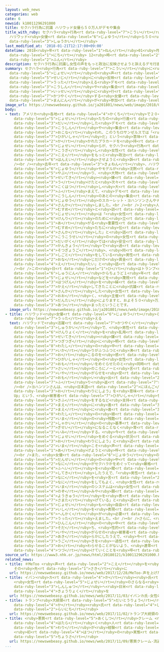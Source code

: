 ```yaml
---
layout: web_news
categories: web
cate: 6
newsid: k10011296291000
title: セクハラ行為に抗議 ハリウッド女優ら５０万人がデモや集会
title_with_ruby: セクハラ<ruby>行為<rt data-ruby-level="7">こうい</rt></ruby>に<ruby>抗議<rt data-ruby-level="7">こうぎ</rt></ruby>
  ハリウッド<ruby>女優<rt data-ruby-level="6">じょゆう</rt></ruby>ら５０<ruby>万人<rt data-ruby-level="2">まんにん</rt></ruby>がデモや<ruby>集会<rt
  data-ruby-level="3">しゅうかい</rt></ruby>
last_modified_at: '2018-01-21T12:17:00+09:00'
datetime: 2018<ruby>年<rt data-ruby-level="1">ねん</rt></ruby>01<ruby>月<rt data-ruby-level="1">がつ</rt></ruby>21<ruby>日<rt
  data-ruby-level="1">にち</rt></ruby> 12<ruby>時<rt data-ruby-level="2">じ</rt></ruby>17<ruby>分<rt
  data-ruby-level="2">ふん</rt></ruby>
description: セクハラ行為に抗議し女性の声をもっと政治に反映させようと訴えるデモ行進や集会がアメリカで一斉に行われ、このうちロサンゼルスではハリウッドで活躍する女優らおよそ５０万人が参加しました。
summary: セクハラ<ruby>行為<rt data-ruby-level="7">こうい</rt></ruby>に<ruby>抗議<rt data-ruby-level="7">こうぎ</rt></ruby>し<ruby>女性<rt
  data-ruby-level="5">じょせい</rt></ruby>の<ruby>声<rt data-ruby-level="2">こえ</rt></ruby>をもっと<ruby>政治<rt
  data-ruby-level="5">せいじ</rt></ruby>に<ruby>反映<rt data-ruby-level="6">はんえい</rt></ruby>させようと<ruby>訴<rt
  data-ruby-level="7">うった</rt></ruby>える<ruby>デモ<rt data-ruby-level="3">でも</rt></ruby><ruby>行進<rt
  data-ruby-level="3">こうしん</rt></ruby>や<ruby>集会<rt data-ruby-level="3">しゅうかい</rt></ruby>がアメリカで<ruby>一斉<rt
  data-ruby-level="7">いっせい</rt></ruby>に<ruby>行<rt data-ruby-level="2">おこな</rt></ruby>われ、このうちロサンゼルスではハリウッドで<ruby>活躍<rt
  data-ruby-level="7">かつやく</rt></ruby>する<ruby>女優<rt data-ruby-level="6">じょゆう</rt></ruby>らおよそ５０<ruby>万人<rt
  data-ruby-level="2">まんにん</rt></ruby>が<ruby>参加<rt data-ruby-level="4">さんか</rt></ruby>しました。
image_url: https://newswebeasy.github.io/ja201801/news/web/image/2018/01/21/K10011296291_1801211247_1801211251_01_02.jpg
body:
- text: アメリカ<ruby>各地<rt data-ruby-level="4">かくち</rt></ruby>で２０<ruby>日<rt data-ruby-level="1">にち</rt></ruby>、「<ruby>女性<rt
    data-ruby-level="5">じょせい</rt></ruby>たちの<ruby>行進<rt data-ruby-level="3">こうしん</rt></ruby>」と<ruby>題<rt
    data-ruby-level="3">だい</rt></ruby>した<ruby>デモ<rt data-ruby-level="3">でも</rt></ruby><ruby>行進<rt
    data-ruby-level="3">こうしん</rt></ruby>や<ruby>集会<rt data-ruby-level="3">しゅうかい</rt></ruby>が<ruby>行<rt
    data-ruby-level="2">おこな</rt></ruby>われ、このうちロサンゼルスでは「<ruby>私<rt data-ruby-level="8">わたし</rt></ruby>も<ruby>被害者<rt
    data-ruby-level="7">ひがいしゃ</rt></ruby>だ」という<ruby>意味<rt data-ruby-level="3">いみ</rt></ruby>の「#MeToo」などと<ruby>書<rt
    data-ruby-level="2">か</rt></ruby>かれたプラカードを<ruby>持<rt data-ruby-level="3">も</rt></ruby>った<ruby>女性<rt
    data-ruby-level="5">じょせい</rt></ruby>らが、セクハラ<ruby>行為<rt data-ruby-level="7">こうい</rt></ruby>に<ruby>抗議<rt
    data-ruby-level="7">こうぎ</rt></ruby>し<ruby>女性<rt data-ruby-level="5">じょせい</rt></ruby>の<ruby>声<rt
    data-ruby-level="2">こえ</rt></ruby>をもっと<ruby>政治<rt data-ruby-level="5">せいじ</rt></ruby>に<ruby>反映<rt
    data-ruby-level="6">はんえい</rt></ruby>させようと<ruby>訴<rt data-ruby-level="7">うった</rt></ruby>えました。<br
    /><br /><ruby>去年<rt data-ruby-level="3">きょねん</rt></ruby>、ハリウッドで<ruby>活躍<rt data-ruby-level="7">かつやく</rt></ruby>する<ruby>女優<rt
    data-ruby-level="6">じょゆう</rt></ruby>やモデルが<ruby>沈黙<rt data-ruby-level="7">ちんもく</rt></ruby>を<ruby>破<rt
    data-ruby-level="5">やぶ</rt></ruby>り、<ruby>大物<rt data-ruby-level="3">おおもの</rt></ruby>プロデューサーから<ruby>性的<rt
    data-ruby-level="5">せいてき</rt></ruby><ruby>嫌<rt data-ruby-level="7">いや</rt></ruby>がらせなどを<ruby>受<rt
    data-ruby-level="3">う</rt></ruby>けたと<ruby>次々<rt data-ruby-level="3">つぎつぎ</rt></ruby>と<ruby>告発<rt
    data-ruby-level="4">こくはつ</rt></ruby>し<ruby>大<rt data-ruby-level="1">おお</rt></ruby>きなうねりとなったことを<ruby>踏<rt
    data-ruby-level="7">ふ</rt></ruby>まえて、<ruby>デモ<rt data-ruby-level="3">でも</rt></ruby><ruby>行進<rt
    data-ruby-level="3">こうしん</rt></ruby>のあとの<ruby>集会<rt data-ruby-level="3">しゅうかい</rt></ruby>には<ruby>女優<rt
    data-ruby-level="6">じょゆう</rt></ruby>のスカーレット・ヨハンソンさんやナタリー・ポートマンさんらも<ruby>参加<rt
    data-ruby-level="4">さんか</rt></ruby>しました。<br /><br />２<ruby>人<rt data-ruby-level="1">にん</rt></ruby>の<ruby>娘<rt
    data-ruby-level="7">むすめ</rt></ruby>と<ruby>訪<rt data-ruby-level="7">おとず</rt></ruby>れたという<ruby>女性<rt
    data-ruby-level="5">じょせい</rt></ruby>は「<ruby>女性<rt data-ruby-level="5">じょせい</rt></ruby>がみずからの<ruby>権利<rt
    data-ruby-level="6">けんり</rt></ruby>のために<ruby>立<rt data-ruby-level="1">た</rt></ruby>ち<ruby>上<rt
    data-ruby-level="1">あ</rt></ruby>がる<ruby>重要性<rt data-ruby-level="5">じゅうようせい</rt></ruby>を<ruby>娘<rt
    data-ruby-level="7">むすめ</rt></ruby>たちに<ruby>伝<rt data-ruby-level="4">つた</rt></ruby>えるために<ruby>参加<rt
    data-ruby-level="4">さんか</rt></ruby>した」と<ruby>話<rt data-ruby-level="2">はな</rt></ruby>していたほか、<ruby>高校生<rt
    data-ruby-level="2">こうこうせい</rt></ruby>の<ruby>女性<rt data-ruby-level="5">じょせい</rt></ruby>は「<ruby>大学<rt
    data-ruby-level="1">だいがく</rt></ruby>では<ruby>安全<rt data-ruby-level="3">あんぜん</rt></ruby>な<ruby>環境<rt
    data-ruby-level="7">かんきょう</rt></ruby>で<ruby>過<rt data-ruby-level="5">す</rt></ruby>ごしたいし、<ruby>卒業後<rt
    data-ruby-level="4">そつぎょうご</rt></ruby>、<ruby>同<rt data-ruby-level="2">おな</rt></ruby>じ<ruby>仕事<rt
    data-ruby-level="3">しごと</rt></ruby>をしている<ruby>男性<rt data-ruby-level="5">だんせい</rt></ruby>と<ruby>同<rt
    data-ruby-level="2">おな</rt></ruby>じだけの<ruby>賃金<rt data-ruby-level="6">ちんぎん</rt></ruby>を<ruby>得<rt
    data-ruby-level="4">え</rt></ruby>たい」と<ruby>話<rt data-ruby-level="2">はな</rt></ruby>していました。<br
    /><br />この<ruby>日<rt data-ruby-level="1">ひ</rt></ruby>はトランプ<ruby>大統領<rt data-ruby-level="5">だいとうりょう</rt></ruby>の<ruby>就任<rt
    data-ruby-level="6">しゅうにん</rt></ruby>からちょうど１<ruby>年<rt data-ruby-level="1">ねん</rt></ruby>で、これまで<ruby>女性<rt
    data-ruby-level="5">じょせい</rt></ruby>などを<ruby>蔑視<rt data-ruby-level="8">べっし</rt></ruby>するような<ruby>発言<rt
    data-ruby-level="3">はつげん</rt></ruby>を<ruby>繰<rt data-ruby-level="7">く</rt></ruby>り<ruby>返<rt
    data-ruby-level="7">かえ</rt></ruby>してきたことに<ruby>抗議<rt data-ruby-level="7">こうぎ</rt></ruby>しようと<ruby>参加<rt
    data-ruby-level="4">さんか</rt></ruby>した<ruby>女性<rt data-ruby-level="5">じょせい</rt></ruby>も<ruby>多<rt
    data-ruby-level="2">おお</rt></ruby>く、<ruby>主催<rt data-ruby-level="7">しゅさい</rt></ruby>した<ruby>団体<rt
    data-ruby-level="5">だんたい</rt></ruby>によりますと、およそ５０<ruby>万人<rt data-ruby-level="2">まんにん</rt></ruby>が<ruby>集<rt
    data-ruby-level="3">あつ</rt></ruby>まったということです。
  image_url: https://newswebeasy.github.io/ja201801/news/web/image/2018/01/21/K10011296291_1801211247_1801211251_01_03.jpg
- title: ハリウッド<ruby>女優<rt data-ruby-level="6">じょゆう</rt></ruby>らが<ruby>変革<rt data-ruby-level="6">へんかく</rt></ruby><ruby>訴<rt
    data-ruby-level="7">うった</rt></ruby>える
  text: ハリウッドで<ruby>活躍<rt data-ruby-level="7">かつやく</rt></ruby>する<ruby>女優<rt data-ruby-level="6">じょゆう</rt></ruby>のスカーレット・ヨハンソンさんは、ロサンゼルスの<ruby>集会<rt
    data-ruby-level="3">しゅうかい</rt></ruby>で、<ruby>男性<rt data-ruby-level="5">だんせい</rt></ruby>が<ruby>権力<rt
    data-ruby-level="6">けんりょく</rt></ruby>を<ruby>乱用<rt data-ruby-level="6">らんよう</rt></ruby>して<ruby>性的<rt
    data-ruby-level="5">せいてき</rt></ruby><ruby>嫌<rt data-ruby-level="7">いや</rt></ruby>がらせをしていることが<ruby>次々<rt
    data-ruby-level="3">つぎつぎ</rt></ruby>に<ruby>明<rt data-ruby-level="2">あき</rt></ruby>らかになったことについて「<ruby>私<rt
    data-ruby-level="8">わたし</rt></ruby>の<ruby>中<rt data-ruby-level="1">なか</rt></ruby>で<ruby>怒<rt
    data-ruby-level="7">いか</rt></ruby>りがふつふつと<ruby>沸<rt data-ruby-level="7">わ</rt></ruby>き<ruby>起<rt
    data-ruby-level="7">お</rt></ruby>こるのを<ruby>感<rt data-ruby-level="3">かん</rt></ruby>じた。<ruby>被害者<rt
    data-ruby-level="7">ひがいしゃ</rt></ruby>の<ruby>女性<rt data-ruby-level="5">じょせい</rt></ruby>に<ruby>思<rt
    data-ruby-level="2">おも</rt></ruby>いをめぐらせたのと<ruby>同時<rt data-ruby-level="2">どうじ</rt></ruby>に、１９<ruby>歳<rt
    data-ruby-level="7">さい</rt></ruby>のころにノーと<ruby>言<rt data-ruby-level="2">い</rt></ruby>えずに<ruby>嫌<rt
    data-ruby-level="7">いや</rt></ruby>がらせを<ruby>受<rt data-ruby-level="3">う</rt></ruby>けたことを<ruby>思<rt
    data-ruby-level="2">おも</rt></ruby>い<ruby>出<rt data-ruby-level="2">だ</rt></ruby>した」と<ruby>振<rt
    data-ruby-level="7">ふ</rt></ruby>り<ruby>返<rt data-ruby-level="7">かえ</rt></ruby>りました。<br
    /><br />ヨハンソンさんは、<ruby>日本語<rt data-ruby-level="2">にほんご</rt></ruby>で「もう<ruby>終<rt
    data-ruby-level="3">お</rt></ruby>わりにしよう」を<ruby>意味<rt data-ruby-level="3">いみ</rt></ruby>する「Time’s
    Up」という、<ruby>被害者<rt data-ruby-level="7">ひがいしゃ</rt></ruby>を<ruby>支援<rt data-ruby-level="7">しえん</rt></ruby>するグループに<ruby>寄付<rt
    data-ruby-level="5">きふ</rt></ruby>をするなど<ruby>支持<rt data-ruby-level="5">しじ</rt></ruby>しており、「<ruby>前<rt
    data-ruby-level="2">まえ</rt></ruby>に<ruby>進<rt data-ruby-level="3">すす</rt></ruby>みたい。<ruby>前<rt
    data-ruby-level="2">まえ</rt></ruby>に<ruby>進<rt data-ruby-level="3">すす</rt></ruby>むというのは<ruby>私<rt
    data-ruby-level="8">わたし</rt></ruby>の<ruby>娘<rt data-ruby-level="7">むすめ</rt></ruby>が<ruby>今<rt
    data-ruby-level="2">いま</rt></ruby>の<ruby>残酷<rt data-ruby-level="7">ざんこく</rt></ruby>な<ruby>社会<rt
    data-ruby-level="2">しゃかい</rt></ruby>の<ruby>基準<rt data-ruby-level="5">きじゅん</rt></ruby>の<ruby>犠牲<rt
    data-ruby-level="7">ぎせい</rt></ruby>になることなく<ruby>育<rt data-ruby-level="3">そだ</rt></ruby>っていくことを<ruby>意味<rt
    data-ruby-level="3">いみ</rt></ruby>する。<ruby>今<rt data-ruby-level="2">いま</rt></ruby>の<ruby>女性<rt
    data-ruby-level="5">じょせい</rt></ruby>をめぐる<ruby>状況<rt data-ruby-level="7">じょうきょう</rt></ruby>はタイムズ・アップ＝もう<ruby>終<rt
    data-ruby-level="3">お</rt></ruby>わりにしよう」と<ruby>述<rt data-ruby-level="5">の</rt></ruby>べて、<ruby>今<rt
    data-ruby-level="2">いま</rt></ruby>こそ<ruby>声<rt data-ruby-level="2">こえ</rt></ruby>を<ruby>上<rt
    data-ruby-level="1">あ</rt></ruby>げようと<ruby>呼<rt data-ruby-level="6">よ</rt></ruby>びかけました。<br
    /><br />また、<ruby>女優<rt data-ruby-level="6">じょゆう</rt></ruby>のナタリー・ポートマンさんは、<ruby>男性<rt
    data-ruby-level="5">だんせい</rt></ruby>の<ruby>中<rt data-ruby-level="1">なか</rt></ruby>から<ruby>何<rt
    data-ruby-level="2">なに</rt></ruby>がセクハラかをめぐって<ruby>厳格<rt data-ruby-level="6">げんかく</rt></ruby>すぎるという<ruby>不平<rt
    data-ruby-level="4">ふへい</rt></ruby>を<ruby>聞<rt data-ruby-level="2">き</rt></ruby>くことがあると<ruby>指摘<rt
    data-ruby-level="7">してき</rt></ruby>したうえで、「<ruby>男性<rt data-ruby-level="5">だんせい</rt></ruby>は<ruby>何<rt
    data-ruby-level="2">なに</rt></ruby>を<ruby>言<rt data-ruby-level="2">い</rt></ruby>っても<ruby>何<rt
    data-ruby-level="2">なに</rt></ruby>をしてもよく、<ruby>女性<rt data-ruby-level="5">じょせい</rt></ruby>はよくないのかもしれない。<ruby>今<rt
    data-ruby-level="2">いま</rt></ruby>のシステムは<ruby>女性<rt data-ruby-level="5">じょせい</rt></ruby>が<ruby>望<rt
    data-ruby-level="4">のぞ</rt></ruby>みや<ruby>願<rt data-ruby-level="4">ねが</rt></ruby>い、<ruby>要求<rt
    data-ruby-level="4">ようきゅう</rt></ruby>を<ruby>表<rt data-ruby-level="3">あらわ</rt></ruby>すことを<ruby>妨<rt
    data-ruby-level="7">さまた</rt></ruby>げている」と<ruby>述<rt data-ruby-level="5">の</rt></ruby>べて、<ruby>女性<rt
    data-ruby-level="5">じょせい</rt></ruby>も<ruby>自由<rt data-ruby-level="3">じゆう</rt></ruby>に<ruby>意思<rt
    data-ruby-level="3">いし</rt></ruby>を<ruby>表現<rt data-ruby-level="5">ひょうげん</rt></ruby>できるように<ruby>変革<rt
    data-ruby-level="6">へんかく</rt></ruby>が<ruby>必要<rt data-ruby-level="4">ひつよう</rt></ruby>だと<ruby>訴<rt
    data-ruby-level="7">うった</rt></ruby>えました。<br /><br />さらに、<ruby>女優<rt data-ruby-level="6">じょゆう</rt></ruby>のビオラ・デイビスさんは、<ruby>貧困<rt
    data-ruby-level="7">ひんこん</rt></ruby>の<ruby>中<rt data-ruby-level="1">なか</rt></ruby>で<ruby>育<rt
    data-ruby-level="3">そだ</rt></ruby>ち、<ruby>性的<rt data-ruby-level="5">せいてき</rt></ruby><ruby>嫌<rt
    data-ruby-level="7">いや</rt></ruby>がらせの<ruby>被害者<rt data-ruby-level="7">ひがいしゃ</rt></ruby>だったことを<ruby>明<rt
    data-ruby-level="2">あき</rt></ruby>らかにしたうえで、<ruby>今<rt data-ruby-level="2">いま</rt></ruby>の<ruby>動<rt
    data-ruby-level="3">うご</rt></ruby>きを<ruby>一過性<rt data-ruby-level="5">いっかせい</rt></ruby>で<ruby>終<rt
    data-ruby-level="3">お</rt></ruby>わらせることがないよう、<ruby>連帯<rt data-ruby-level="4">れんたい</rt></ruby>して<ruby>続<rt
    data-ruby-level="4">つづ</rt></ruby>けていくことを<ruby>呼<rt data-ruby-level="6">よ</rt></ruby>びかけました。
source_url: https://www3.nhk.or.jp/news/html/20180121/k10011296291000.html
related_news:
- title: ＃MeToo <ruby>声<rt data-ruby-level="2">こえ</rt></ruby>を<ruby>上<rt data-ruby-level="1">あ</rt></ruby>げた
    その<ruby>先<rt data-ruby-level="1">さき</rt></ruby>に
  url: https://newswebeasy.github.io/news/web/2017/12/28/MeToo-声を上げた-その先に
- title: イバン<ruby>カ<rt data-ruby-level="4">か</rt></ruby><ruby>氏<rt data-ruby-level="4">し</rt></ruby>
    <ruby>女性<rt data-ruby-level="5">じょせい</rt></ruby>のさらなる<ruby>社会<rt data-ruby-level="2">しゃかい</rt></ruby><ruby>進出<rt
    data-ruby-level="3">しんしゅつ</rt></ruby>へ<ruby>日米<rt data-ruby-level="2">にちべい</rt></ruby>が<ruby>協力<rt
    data-ruby-level="4">きょうりょく</rt></ruby>を
  url: https://newswebeasy.github.io/news/web/2017/11/03/イバンカ氏-女性のさらなる社会進出へ日米が協力を
- title: トランプ<ruby>大統領<rt data-ruby-level="5">だいとうりょう</rt></ruby>の<ruby>長女<rt data-ruby-level="2">ちょうじょ</rt></ruby>イバン<ruby>カ<rt
    data-ruby-level="4">か</rt></ruby><ruby>氏<rt data-ruby-level="4">し</rt></ruby>が<ruby>来日<rt
    data-ruby-level="2">らいにち</rt></ruby>
  url: https://newswebeasy.github.io/news/web/2017/11/02/トランプ大統領の長女イバンカ氏が来日
- title: <ruby>悪質<rt data-ruby-level="5">あくしつ</rt></ruby>クレーム <ruby>流通業<rt data-ruby-level="3">りゅうつうぎょう</rt></ruby>で<ruby>働<rt
    data-ruby-level="4">はたら</rt></ruby>く<ruby>人<rt data-ruby-level="1">ひと</rt></ruby>の７<ruby>割<rt
    data-ruby-level="6">わり</rt></ruby>が<ruby>経験<rt data-ruby-level="5">けいけん</rt></ruby>
    <ruby>初<rt data-ruby-level="4">はつ</rt></ruby>の<ruby>実態<rt data-ruby-level="5">じったい</rt></ruby><ruby>調査<rt
    data-ruby-level="5">ちょうさ</rt></ruby>
  url: https://newswebeasy.github.io/news/web/2017/11/09/悪質クレーム-流通業で働く人の7割が経験-初の実態調査
...
```

